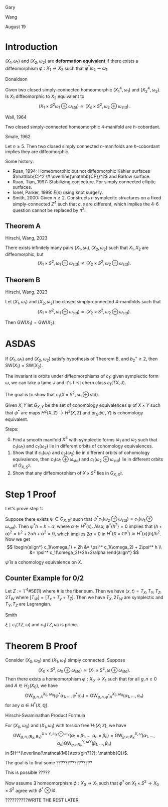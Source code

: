 <link href="../whirlwind.css" rel="stylesheet">

<whirlheader>
    <p>Gary</p>
    <p>Wang</p>
    <p>August 19</p>
</whirlheader>

# Introduction 

<definition>

$(X_1, \omega_1)$ and $(X_2, \omega_2)$ are **deformation equivalent** if there exists a diffeomorphism $\varphi: X_1\to X_2$ such that $\varphi^* \omega_2 \rightsquigarrow \omega_1$.

</definition>

<problem>
<src>Donaldson</src>

Given two closed simply-connected homeomorphic $(X_1^4, \omega_1)$ and $(X_2^4, \omega_2)$. Is $X_1$ diffeomorphic to $X_2$ equivalent to 
$$
(X_1\times S^2 \omega_1 \oplus \omega_{\text{std}}) \simeq (X_s \times S^2, \omega_2 \oplus \omega_{\text{std}}).
$$

</problem>

<theorem>
<src>Wall, 1964</src>

Two closed simply-connected homeomorphic 4-manifold are $h$-cobordant. 

</theorem>

<theorem>
<src>Smale, 1962</src>

Let $n\ge 5$. Then two closed simply connected $n$-manifolds are $h$-cobordant implies they are diffeomorphic.

</theorem>

Some history:
- <src>Ruan, 1994</src>: Homeomorphic but not diffeomorphic Kähler surfaces $\mathbb{C}^2 \# \overline{\mathbb{CP}}^2$ and Barlow surface.
- <src>Ruan, Tian, 1997</src>: Stabilizing conjecture. For simply connected elliptic surfaces.
- <src>Ionel, Parker, 1999</src>: $E(n)$ using knot surgery.
- <src>Smith, 2000</src>: Given $n\ge 2$. Constructs $n$ symplecitc structures on a fixed simply-connected $Z^4$ such that $c,s$ are different, which implies the 4-6 question cannot be replaced by $\pi^2$.


## Theorem A
<theorem>
<src>Hirschi, Wang, 2023</src>

There exists infinitely many pairs $(X_1, \omega_1), (X_2, \omega_2)$ such that $X_1, X_2$ are diffeomorphic, but 
$$
(X_1 \times S^2, \omega_1 \oplus \omega_{\text{std}}) \not\simeq (X_2 \times S^2, \omega_2 \oplus \omega_{\text{std}}).
$$

</theorem>

## Theorem B

<theorem>
<src>Hirschi, Wang, 2023</src>

Let $(X_1, \omega_1)$ and $(X_2, \omega_2)$ be closed simply-connected 4-manifolds such that 
$$
(X_1 \times S^2, \omega_1 \oplus \omega_{\text{std}}) \simeq (X_2 \times S^2, \omega_2 \oplus \omega_{\text{std}}).
$$

Then $\text{GW}(X_1)=\text{GW}(X_2)$.

</theorem>

# ASDAS 

<corollary>

If $(X_1, \omega_1)$ and $(X_2, \omega_2)$ satisfy hypothesis of Theorem B, and $b_2^+ \ge 2$, then $\text{SW}(X_1)=\text{SW}(X_2)$.

</corollary>

The invariant is orbits under diffeomorphisms of $c_1$: given symplectic form $\omega$, we can take a tame $J$ and it's first chern class $c_1(TX,J)$.

The goal is to show that $c_1(X\times S^2, \omega_1 \oplus \text{std})$.

<definition>

Given $X,Y$ let $G_{X,Y}$ be the set of cohomology equivalences $\psi$ of $X\times Y$ such that $\psi^*$ are maps $H^2(X, \mathbb{Z})\to H^2(X, \mathbb{Z})$ and $\text{pr}_G\psi(\cdot, Y)$ is cohomology equivalent.

</definition>

Steps:

0. Find a smooth manifold $X^4$ with symplectic forms $\omega_1$ and $\omega_2$ such that $c_1(\omega_1)$ and $c_1(\omega_2)$ lie in different orbits of cohomology equivalences. 
1. Show that if $c_1(\omega_1)$ and $c_2(\omega_2)$ lie in different orbits of cohomology equivalence, then $c_1(\omega_1 \oplus \omega_{\text{std}})$ and $c_1(\omega_2 \oplus \omega_{\text{std}})$ lie in different orbits of $G_{X, S^2}$.
2. Show that any diffeomorphism of $X\times S^2$ lies in $G_{X,S^2}$.

# Step 1 Proof
Let's prove step 1: 

Suppose there exists $\psi \in G_{X,S^2}$ such that $\psi^* c_1(\omega_2 \oplus \omega_{\text{std}})=c_1(\omega_1 \oplus \omega_{\text{std}})$. Then $\psi^* h = h+\alpha$, where $\alpha \in H^2(x)$. Also, $\psi^*(h^2)=0$ implies that $(h+\alpha)^2 = h^2 + 2\alpha h + \alpha^2 =0$, which implies $2a=0$ in $H^*(X\times \mathbb{CP}^1)\cong H^*(x)[h]/h^2$. Now we get 
$$
\begin{align*}
c_1(\omega_1) + 2h &= \psi^* c_1(\omega_2) + 2\psi^* h \\
&= \psi^* c_1(\omega_2)+2h+2\alpha
\end{align*}
$$

<proposition>

$\hat{\psi}$ is a cohomology equivalence on $X$.

</proposition>

## Counter Example for 0/2

Let $Z:= \mathbb{T}^4\# 5E(1)$ where $\#$ is the fiber sum. Then we have $\langle x,t \rangle = T_X, T_Y, T_Z, 2T_W$ where $[T_W] = [T_x+T_y+T_Z]$. Then we have $T_X, 2T_W$ are symplectic and $T_Y, T_Z$ are Lagrangian. 

<theorem>
<src>Smith</src>

$\xi \mid c_1(TZ, \omega)$ and $c_1(TZ, \omega)$ is prime.

</theorem>

# Theorem B Proof

Consider $(X_0, \omega_0)$ and $(X_1, \omega_1)$ simply connected. Suppose 
$$
(X_0\times S^2, \omega_0 \oplus \omega_{\text{std}})\simeq (X_1\times S^2, \omega \oplus \omega_{\text{std}}).
$$
Then there exists a homeomorphism $\varphi: X_0\to X_1$ such that for all $g,n \ge 0$ and $A\in H_2(X_0)$, we have 
$$
\text{GW}_{g,n,A}^{X_0, \omega_0}(\varphi^* \alpha_1, ..., \varphi^* \alpha_n)= \text{GW}_{g,n,\varphi^* A}^{X_0, \omega_0}(\alpha_1, ..., \alpha_n)
$$
for any $\alpha \in H^*(X, \mathbb{Q})$. 

<theorem>
<src>Hirschi-Swaminathan Product Formula</src>

For $(X_0, \omega_0)$ and $(X_1, \omega_1)$ with torsion free $H_1(X; \mathbb{Z})$, we have
$$
\text{GW}_{g,n,(B_X, B_Y)}^{X\times Y, \omega_X \oplus \omega_Y}(\alpha_1\times \beta_1,...,\alpha_n \times \beta_n) = \text{GW}_{g,n,B_X}^{X, \omega}(\alpha_1,...,\alpha_n)\text{GW}_{g,n B_Y}^{Y, \omega Y}(\beta_1,...,\beta_n)
$$
in $H^*(\overline{\mathcal{M}}\text{gin???}; \mathbb{Q})$.

</theorem>

The goal is to find some ????????????????

<lemma>

This is possible 
?????

Now assume $\exists$ homeomorphism $\phi: X_0 \to X_1$ such that $\tilde{\phi}^*$ on $X_1\times S^2 \to X_0 \times S^2$ agree with $\phi^* \otimes \text{id}$.

</lemma>


??????????WRITE THE REST LATER